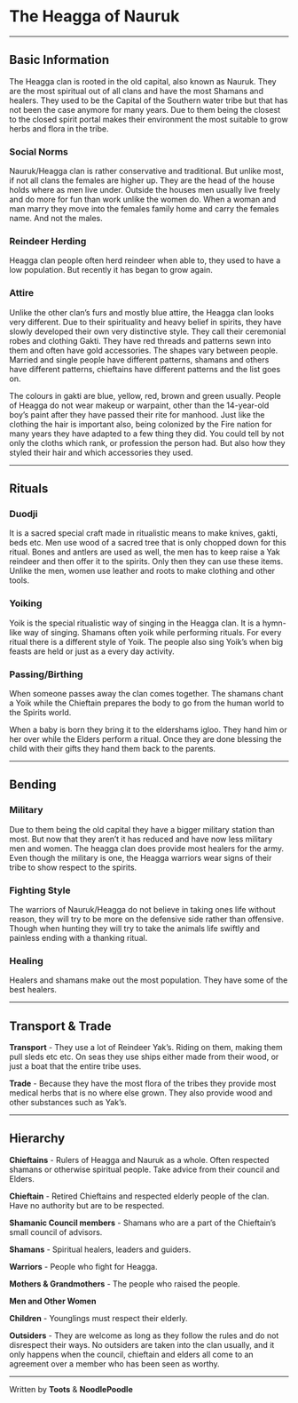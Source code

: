 # The Heagga of Nauruk
* * *

## Basic Information

The Heagga clan is rooted in the old capital, also known as Nauruk. They are the most spiritual out of all clans and have the most Shamans and healers. They used to be the Capital of the Southern water tribe but that has not been the case anymore for many years. Due to them being the closest to the closed spirit portal makes their environment the most suitable to grow herbs and flora in the tribe.

### Social Norms
Nauruk/Heagga clan is rather conservative and traditional. But unlike most, if not all clans the females are higher up. They are the head of the house holds where as men live under. Outside the houses men usually live freely and do more for fun than work unlike the women do. When a woman and man marry they move into the females family home and carry the females name. And not the males.

### Reindeer Herding

Heagga clan people often herd reindeer when able to, they used to have a low population. But recently it has began to grow again.

### Attire
Unlike the other clan’s furs and mostly blue attire, the Heagga clan looks very different. Due to their spirituality and heavy belief in spirits, they have slowly developed their own very distinctive style. They call their ceremonial robes and clothing Gakti. They have red threads and patterns sewn into them and often have gold accessories. The shapes vary between people. Married and single people have different patterns, shamans and others have different patterns, chieftains have different patterns and the list goes on.

The colours in gakti are blue, yellow, red, brown and green usually. People of Heagga do not wear makeup or warpaint, other than the 14-year-old boy’s paint after they have passed their rite for manhood. Just like the clothing the hair is important also, being colonized by the Fire nation for many years they have adapted to a few thing they did. You could tell by not only the cloths which rank, or profession the person had. But also how they styled their hair and which accessories they used.
* * *

## Rituals

### Duodji
It is a sacred special craft made in ritualistic means to make knives, gakti, beds etc. Men use wood of a sacred tree that is only chopped down for this ritual. Bones and antlers are used as well, the men has to keep raise a Yak reindeer and then offer it to the spirits. Only then they can use these items. Unlike the men, women use leather and roots to make clothing and other tools.

### Yoiking
Yoik is the special ritualistic way of singing in the Heagga clan. It is a hymn-like way of singing. Shamans often yoik while performing rituals. For every ritual there is a different style of Yoik. The people also sing Yoik’s when big feasts are held or just as a every day activity.

### Passing/Birthing

When someone passes away the clan comes together. The shamans chant a Yoik while the Chieftain prepares the body to go from the human world to the Spirits world.

When a baby is born they bring it to the eldershams igloo. They hand him or her over while the Elders perform a ritual. Once they are done blessing the child with their gifts they hand them back to the parents.
* * *

## Bending

### Military

Due to them being the old capital they have a bigger military station than most. But now that they aren’t it has reduced and have now less military men and women. The heagga clan does provide most healers for the army. Even though the military is one, the Heagga warriors wear signs of their tribe to show respect to the spirits.

### Fighting Style

The warriors of Nauruk/Heagga do not believe in taking ones life without reason, they will try to be more on the defensive side rather than offensive. Though when hunting they will try to take the animals life swiftly and painless ending with a thanking ritual.

### Healing

Healers and shamans make out the most population. They have some of the best healers.
* * *

## Transport & Trade

**Transport** - They use a lot of Reindeer Yak’s. Riding on them, making them pull sleds etc etc. On seas they use ships either made from their wood, or just a boat that the entire tribe uses.

**Trade** - Because they have the most flora of the tribes they provide most medical herbs that is no where else grown. They also provide wood and other substances such as Yak’s.
* * *

## Hierarchy

**Chieftains** -
Rulers of Heagga and Nauruk as a whole. Often respected shamans or otherwise spiritual people. Take advice from their council and Elders.


**Chieftain** -
Retired Chieftains and respected elderly people of the clan. Have no authority but are to be respected.


**Shamanic Council members** -
Shamans who are a part of the Chieftain’s small council of advisors.


**Shamans** -
Spiritual healers, leaders and guiders.


**Warriors** -
People who fight for Heagga.


**Mothers & Grandmothers** -
The people who raised the people.

**Men and Other Women**

**Children** -
Younglings must respect their elderly.

**Outsiders** -
They are welcome as long as they follow the rules and do not disrespect their ways. No outsiders are taken into the clan usually, and it only happens when the council, chieftain and elders all come to an agreement over a member who has been seen as worthy.
* * *

<p class= writingcredit>Written by <b>Toots</b> & <b>NoodlePoodle</b></p>